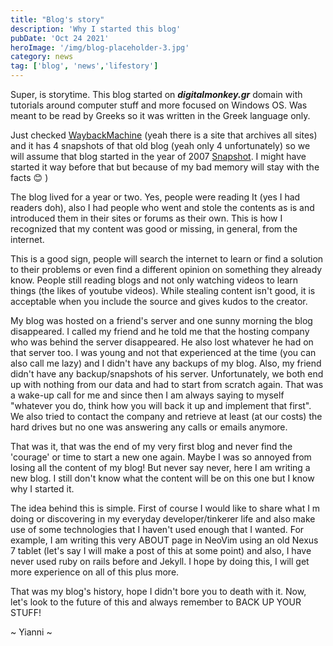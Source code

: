 ```yaml
---
title: "Blog's story"
description: 'Why I started this blog'
pubDate: 'Oct 24 2021'
heroImage: '/img/blog-placeholder-3.jpg'
category: news
tag: ['blog', 'news','lifestory']
---
```


Super, is storytime. This blog started on ***digitalmonkey.gr*** domain with tutorials around computer stuff and more focused on Windows OS. Was meant to be read by Greeks so it was written in the Greek language only.

Just checked [WaybackMachine](https://archive.org) (yeah there is a site that archives all sites) and it has 4 snapshots of that old blog (yeah only 4 unfortunately) so we will assume that blog started in the year of 2007 [Snapshot](https://web.archive.org/web/20071027092230/http://www.digitalmonkey.gr/). I might have started it way before that but because of my bad memory will stay with the facts :blush:
)

The blog lived for a year or two. Yes, people were reading It (yes I had readers doh), also I had people who went and stole the contents as is and introduced them in their sites or forums as their own. This is how I recognized that my content was good or missing, in general, from the internet.

This is a good sign, people will search the internet to learn or find a solution to their problems or even find a different opinion on something they already know. People still reading blogs and not only watching videos to learn things (the likes of youtube videos). While stealing content isn't good, it is acceptable when you include the source and gives kudos to the creator.

My blog was hosted on a friend's server and one sunny morning the blog disappeared. I called my friend and he told me that the hosting company who was behind the server disappeared. He also lost whatever he had on that server too. I was young and not that experienced at the time (you can also call me lazy) and I didn't have any backups of my blog. Also, my friend didn't have any backup/snapshots of his server. Unfortunately, we both end up with nothing from our data and had to start from scratch again. That was a wake-up call for me and since then I am always saying to myself "whatever you do, think how you will back it up and implement that first". We also tried to contact the company and retrieve at least (at our costs) the hard drives but no one was answering any calls or emails anymore.

That was it, that was the end of my very first blog and never find the 'courage' or time to start a new one again. Maybe I was so annoyed from losing all the content of my blog! But never say never, here I am writing a new blog. I still don't know what the content will be on this one but I know why I started it.

The idea behind this is simple. First of course I would like to share what I m doing or discovering in my everyday developer/tinkerer life and also make use of some technologies that I haven't used enough that I wanted. For example, I am writing this very ABOUT page in NeoVim using an old Nexus 7 tablet (let's say I will make a post of this at some point) and also, I have never used ruby on rails before and Jekyll. I hope by doing this, I will get more experience on all of this plus more.

That was my blog's history, hope I didn't bore you to death with it. Now, let's look to the future of this and always remember to BACK UP YOUR STUFF!

~ Yianni ~